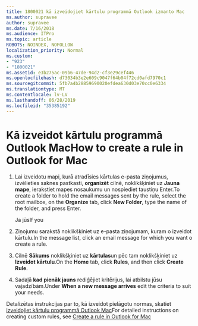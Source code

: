 ```yaml
---
title: 1800021 kā izveidojiet kārtulu programmā Outlook izmanto Mac
ms.author: supravee
author: supravee
ms.date: 7/16/2018
ms.audience: ITPro
ms.topic: article
ROBOTS: NOINDEX, NOFOLLOW
localization_priority: Normal
ms.custom:
- "923"
- "1800021"
ms.assetid: e3b275ac-09b6-47de-94d2-cf3e29cef446
ms.openlocfilehash: d73034b3e2e609c9047f64b04f72cd0afd7970c1
ms.sourcegitcommit: 5fb7a4b28859690020efdea630d03e70cc0e6334
ms.translationtype: MT
ms.contentlocale: lv-LV
ms.lasthandoff: 06/28/2019
ms.locfileid: "35385192"
---
```

# <a name="how-to-create-a-rule-in-outlook-for-mac"></a><span data-ttu-id="b39eb-102">Kā izveidot kārtulu programmā Outlook Mac</span><span class="sxs-lookup"><span data-stu-id="b39eb-102">How to create a rule in Outlook for Mac</span></span>

1. <span data-ttu-id="b39eb-103">Lai izveidotu mapi, kurā atradīsies kārtulas e-pasta ziņojumus, izvēlieties saknes pastkasti, **organizēt** cilnē, noklikšķiniet uz **Jauna mape**, ierakstiet mapes nosaukumu un nospiediet taustiņu Enter.</span><span class="sxs-lookup"><span data-stu-id="b39eb-103">To create a folder to hold the email messages sent by the rule, select the root mailbox, on the **Organize** tab, click **New Folder**, type the name of the folder, and press Enter.</span></span>

    <span data-ttu-id="b39eb-104">Ja jūs</span><span class="sxs-lookup"><span data-stu-id="b39eb-104">If you</span></span> 

2. <span data-ttu-id="b39eb-105">Ziņojumu sarakstā noklikšķiniet uz e-pasta ziņojumam, kuram o izveidot kārtulu.</span><span class="sxs-lookup"><span data-stu-id="b39eb-105">In the message list, click an email message for which you want o create a rule.</span></span>

3. <span data-ttu-id="b39eb-106">Cilnē **Sākums** noklikšķiniet uz **kārtulas**un pēc tam noklikšķiniet uz **Izveidot kārtulu**.</span><span class="sxs-lookup"><span data-stu-id="b39eb-106">On the **Home** tab, click **Rules**, and then click **Create Rule**.</span></span>

4. <span data-ttu-id="b39eb-107">Sadaļā **kad pienāk jauns** rediģējiet kritērijus, lai atbilstu jūsu vajadzībām.</span><span class="sxs-lookup"><span data-stu-id="b39eb-107">Under **When a new message arrives** edit the criteria to suit your needs.</span></span> 

<span data-ttu-id="b39eb-108">Detalizētas instrukcijas par to, kā izveidot pielāgotu normas, skatiet [izveidojiet kārtulu programmā Outlook Mac](https://aka.ms/AA1uy0v)</span><span class="sxs-lookup"><span data-stu-id="b39eb-108">For detailed instructions on creating custom rules, see [Create a rule in Outlook for Mac](https://aka.ms/AA1uy0v)</span></span>
  